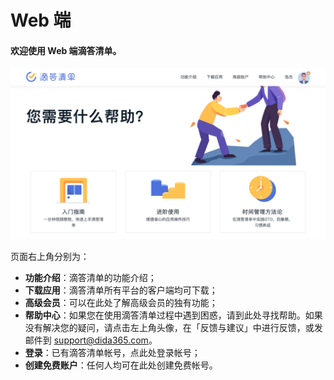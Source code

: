 # Web 端

#### 欢迎使用 Web 端滴答清单。

![](images/Web/1.png)

页面右上角分别为：

* **功能介绍**：滴答清单的功能介绍；
* **下载应用**：滴答清单所有平台的客户端均可下载；
* **高级会员**：可以在此处了解高级会员的独有功能；
* **帮助中心**：如果您在使用滴答清单过程中遇到困惑，请到此处寻找帮助。如果没有解决您的疑问，请点击左上角头像，在「反馈与建议」中进行反馈，或发邮件到 support@dida365.com。
* **登录**：已有滴答清单帐号，点此处登录帐号；
* **创建免费账户**：任何人均可在此处创建免费帐号。
